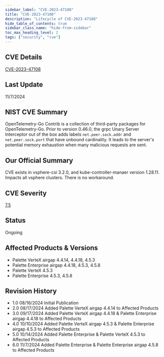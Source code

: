 ```yaml
---
sidebar_label: "CVE-2023-47108"
title: "CVE-2023-47108"
description: "Lifecycle of CVE-2023-47108"
hide_table_of_contents: true
sidebar_class_name: "hide-from-sidebar"
toc_max_heading_level: 2
tags: ["security", "cve"]
---
```


## CVE Details

[CVE-2023-47108](https://nvd.nist.gov/vuln/detail/CVE-2023-47108)

## Last Update

11/7/2024

## NIST CVE Summary

OpenTelemetry-Go Contrib is a collection of third-party packages for OpenTelemetry-Go. Prior to version 0.46.0, the grpc
Unary Server Interceptor out of the box adds labels `net.peer.sock.addr` and `net.peer.sock.port` that have unbound
cardinality. It leads to the server's potential memory exhaustion when many malicious requests are sent.

## Our Official Summary

CVE exists in vsphere-csi 3.2.0, and kube-controller-manaer version 1.28.11. Impacts all vsphere clusters. There is no
workaround.

## CVE Severity

[7.5](https://nvd.nist.gov/vuln/detail/CVE-2023-47108)

## Status

Ongoing

## Affected Products & Versions

- Palette VerteX airgap 4.4.14, 4.4.18, 4.5.3
- Palette Enterprise airgap 4.4.18, 4.5.3, 4.5.8
- Palette VerteX 4.5.3
- Palette Enterprise 4.5.3, 4.5.8

## Revision History

- 1.0 08/16/2024 Initial Publication
- 2.0 08/17/2024 Added Palette VerteX airgap 4.4.14 to Affected Products
- 3.0 09/17/2024 Added Palette VerteX airgap 4.4.18 & Palette Enterprise airgap 4.4.18 to Affected Products
- 4.0 10/10/2024 Added Palette VerteX airgap 4.5.3 & Palette Enterprise airgap 4.5.3 to Affected Products
- 5.0 10/14/2024 Added Palette Enterprise & Palette VerteX 4.5.3 to Affected Products
- 6.0 11/7/2024 Added Palette Enterprise & Palette Enterprise airgap 4.5.8 to Affected Products